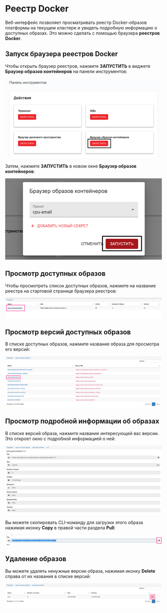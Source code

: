 # Реестр Docker

Веб-интерфейс позволяет просматривать реестр Docker-образов платформы на текущем кластере и увидеть подробную информацию о доступных образах. Это можно сделать с помощью браузера **реестров Docker**.

## Запуск браузера реестров Docker

Чтобы открыть браузер реестров, нажмите **ЗАПУСТИТЬ** в виджете **Браузер образов контейнеров** на панели инструментов:

![](../../.gitbook/assets/image%20%2856%29.png)

Затем, нажмите **ЗАПУСТИТЬ** в новом окне **Браузер образов контейнеров**:

![](../../.gitbook/assets/image%20%2814%29.png)

## Просмотр доступных образов

Чтобы просмотреть список доступных образов, нажмите на название реестра на стартовой странице браузера реестров:

![](../../.gitbook/assets/image%20%28130%29.png)

## Просмотр версий доступных образов

В списке доступных образов, нажмите название образа для просмотра его версий:

![](../../.gitbook/assets/image%20%28138%29.png)

## Просмотр подробной информации об образах

В списке версий образа, нажмите название интересующей вас версии. Это откроет окно с подробной информацией о ней:

![](../../.gitbook/assets/image%20%28139%29.png)

Вы можете скопировать CLI-команду для загрузки этого образа нажимая иконку **Copy** в правой части раздела **Pull**:

![](../../.gitbook/assets/image%20%28135%29.png)

## Удаление образов

Вы можете удалять ненужные версии образа, нажимая иконку **Delete** справа от их названия в списке версий:

![](../../.gitbook/assets/image%20%28133%29.png)

